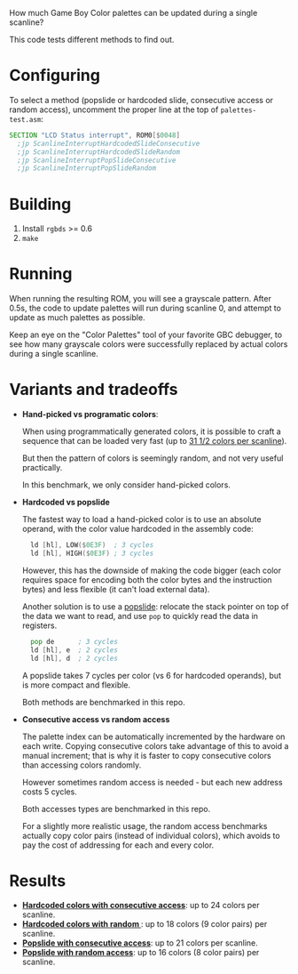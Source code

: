How much Game Boy Color palettes can be updated during a single scanline?

This code tests different methods to find out.

Configuring
===========

To select a method (popslide or hardcoded slide, consecutive access or random access), uncomment the proper line at the top of `palettes-test.asm`:

```asm
SECTION "LCD Status interrupt", ROM0[$0048]
  ;jp ScanlineInterruptHardcodedSlideConsecutive
  ;jp ScanlineInterruptHardcodedSlideRandom
  ;jp ScanlineInterruptPopSlideConsecutive
  ;jp ScanlineInterruptPopSlideRandom
```

Building
========

1. Install `rgbds` >= 0.6
2. `make`

Running
=======

When running the resulting ROM, you will see a grayscale pattern. After 0.5s, the code to update palettes will run during scanline 0, and attempt to update as much palettes as possible.

Keep an eye on the "Color Palettes" tool of your favorite GBC debugger, to see how many grayscale colors were successfully replaced by actual colors during a single scanline.

Variants and tradeoffs
======================

- **Hand-picked vs programatic colors**:

  When using programmatically generated colors, it is possible to craft a sequence that can be loaded very fast (up to [31 1/2 colors per scanline](https://github.com/EmmaEwert/gameboy/tree/master/scanlines)).

  But then the pattern of colors is seemingly random, and not very useful practically.

  In this benchmark, we only consider hand-picked colors.
- **Hardcoded vs popslide**

  The fastest way to load a hand-picked color is to use an absolute operand, with the color value hardcoded in the assembly code:

  ```asm
    ld [hl], LOW($0E3F)  ; 3 cycles
    ld [hl], HIGH($0E3F) ; 3 cycles
  ```

  However, this has the downside of making the code bigger (each color requires space for encoding both the color bytes and the instruction bytes) and less flexible (it can't load external data).

  Another solution is to use a [popslide](https://www.nesdev.org/wiki/Stack#Pop_slide): relocate the stack pointer on top of the data we want to read, and use `pop` to quickly read the data in registers.

  ```asm
    pop de      ; 3 cycles
    ld [hl], e  ; 2 cycles
    ld [hl], d  ; 2 cycles
  ```

  A popslide takes 7 cycles per color (vs 6 for hardcoded operands), but is more compact and flexible.

  Both methods are benchmarked in this repo.
- **Consecutive access vs random access**

  The palette index can be automatically incremented by the hardware on each write. Copying consecutive colors take advantage of this to avoid a manual increment; that is why it is faster to copy consecutive colors than accessing colors randomly.

  However sometimes random access is needed - but each new address costs 5 cycles.

  Both accesses types are benchmarked in this repo.

  For a slightly more realistic usage, the random access benchmarks actually copy color pairs (instead of individual colors), which avoids to pay the cost of addressing for each and every color.

Results
=======

- **[Hardcoded colors with consecutive access](variants/hardcoded-slide-consecutive.asm)**: up to 24 colors per scanline.
- **[Hardcoded colors with random ](variants/hardcoded-slide-random.asm)**: up to 18 colors (9 color pairs) per scanline.
- **[Popslide with consecutive access](variants/pop-slide-consecutive.asm)**: up to 21 colors per scanline.
- **[Popslide with random access](variants/pop-slide-random.asm)**: up to 16 colors (8 color pairs) per scanline.
